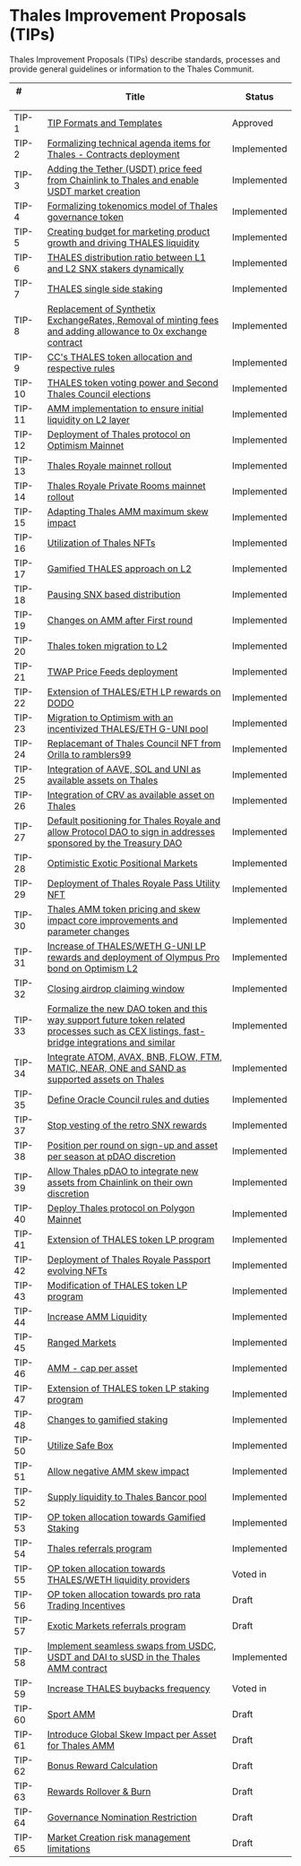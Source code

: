 
# Thales Improvement Proposals (TIPs)


Thales Improvement Proposals (TIPs) describe standards, processes and provide general guidelines or information to the Thales Communit.

| # &nbsp; &nbsp; &nbsp; &nbsp; &nbsp; &nbsp; &nbsp; &nbsp; | Title | Status | 
| ----------- | ----------- | ----------- | 
| TIP-1  | [TIP Formats and Templates](https://github.com/thales-markets/thales-improvement-proposals/blob/main/TIPs/TIP-1.md) | Approved |
| TIP-2  | [Formalizing technical agenda items for Thales - Contracts deployment](https://github.com/thales-markets/thales-improvement-proposals/blob/main/TIPs/TIP-2.md) | Implemented |
| TIP-3  | [Adding the Tether (USDT) price feed from Chainlink to Thales and enable USDT market creation](https://github.com/thales-markets/thales-improvement-proposals/blob/main/TIPs/TIP-3.md) | Implemented |
| TIP-4  | [Formalizing tokenomics model of Thales governance token](https://github.com/thales-markets/thales-improvement-proposals/blob/main/TIPs/TIP-4.md) | Implemented |
| TIP-5  | [Creating budget for marketing product growth and driving THALES liquidity](https://github.com/thales-markets/thales-improvement-proposals/blob/main/TIPs/TIP-5.md) | Implemented |
| TIP-6  | [THALES distribution ratio between L1 and L2 SNX stakers dynamically](https://github.com/thales-markets/thales-improvement-proposals/blob/main/TIPs/TIP-6.md) | Implemented |
| TIP-7  | [THALES single side staking](https://github.com/thales-markets/thales-improvement-proposals/blob/main/TIPs/TIP-7.md) | Implemented |
| TIP-8  | [Replacement of Synthetix ExchangeRates, Removal of minting fees and  adding allowance to 0x exchange contract](https://github.com/thales-markets/thales-improvement-proposals/blob/main/TIPs/TIP-8.md) | Implemented |
| TIP-9  | [CC's THALES token allocation and respective rules](https://github.com/thales-markets/thales-improvement-proposals/blob/main/TIPs/TIP-9.md) | Implemented |
| TIP-10 | [THALES token voting power and Second Thales Council elections](https://github.com/thales-markets/thales-improvement-proposals/blob/main/TIPs/TIP-10.md) | Implemented |
| TIP-11 | [AMM implementation to ensure initial liquidity on L2 layer](https://github.com/thales-markets/thales-improvement-proposals/blob/main/TIPs/TIP-11.md) | Implemented |
| TIP-12 | [Deployment of Thales protocol on Optimism Mainnet](https://github.com/thales-markets/thales-improvement-proposals/blob/main/TIPs/TIP-12.md) | Implemented |
| TIP-13 | [Thales Royale mainnet rollout](https://github.com/thales-markets/thales-improvement-proposals/blob/main/TIPs/TIP-13.md) | Implemented |
| TIP-14 | [Thales Royale Private Rooms mainnet rollout](https://github.com/thales-markets/thales-improvement-proposals/blob/main/TIPs/TIP-14.md) | Implemented |
| TIP-15 | [Adapting Thales AMM maximum skew impact](https://github.com/thales-markets/thales-improvement-proposals/blob/main/TIPs/TIP-15.md) |  Implemented |
| TIP-16 | [Utilization of Thales NFTs](https://github.com/thales-markets/thales-improvement-proposals/blob/main/TIPs/TIP-16.md) | Implemented |
| TIP-17 | [Gamified THALES approach on L2](https://github.com/thales-markets/thales-improvement-proposals/blob/main/TIPs/TIP-17.md) | Implemented |
| TIP-18 | [Pausing SNX based distribution](https://github.com/thales-markets/thales-improvement-proposals/blob/main/TIPs/TIP-18.md) | Implemented |
| TIP-19 | [Changes on AMM after First round](https://github.com/thales-markets/thales-improvement-proposals/blob/main/TIPs/TIP-19.md) | Implemented |
| TIP-20 | [Thales token migration to L2](https://github.com/thales-markets/thales-improvement-proposals/blob/main/TIPs/TIP-20.md) | Implemented |
| TIP-21 | [TWAP Price Feeds deployment](https://github.com/thales-markets/thales-improvement-proposals/blob/main/TIPs/TIP-21.md) | Implemented |
| TIP-22 | [Extension of THALES/ETH LP rewards on DODO](https://github.com/thales-markets/thales-improvement-proposals/blob/main/TIPs/TIP-22.md) | Implemented |
| TIP-23 | [Migration to Optimism with an incentivized THALES/ETH G-UNI pool](https://github.com/thales-markets/thales-improvement-proposals/blob/main/TIPs/TIP-23.md) | Implemented |
| TIP-24 | [Replacemant of Thales Council NFT from Orilla to ramblers99](https://github.com/thales-markets/thales-improvement-proposals/blob/main/TIPs/TIP-24.md) | Implemented |
| TIP-25 | [Integration of AAVE, SOL and UNI as available assets on Thales](https://github.com/thales-markets/thales-improvement-proposals/blob/main/TIPs/TIP-25.md) | Implemented |
| TIP-26 | [Integration of CRV as available asset on Thales](https://github.com/thales-markets/thales-improvement-proposals/blob/main/TIPs/TIP-26.md) | Implemented |
| TIP-27 | [Default positioning for Thales Royale and allow Protocol DAO to sign in addresses sponsored by the Treasury DAO](https://github.com/thales-markets/thales-improvement-proposals/blob/main/TIPs/TIP-27.md) | Implemented |
| TIP-28 | [Optimistic Exotic Positional Markets](https://github.com/thales-markets/thales-improvement-proposals/blob/main/TIPs/TIP-28.md) | Implemented |
| TIP-29 | [Deployment of Thales Royale Pass Utility NFT](https://github.com/thales-markets/thales-improvement-proposals/blob/main/TIPs/TIP-29.md) | Implemented |
| TIP-30 | [Thales AMM token pricing and skew impact core improvements and parameter changes](https://github.com/thales-markets/thales-improvement-proposals/blob/main/TIPs/TIP-30.md) | Implemented |
| TIP-31 | [Increase of THALES/WETH G-UNI LP rewards and deployment of Olympus Pro bond on Optimism L2	](https://github.com/thales-markets/thales-improvement-proposals/blob/main/TIPs/TIP-31.md) | Implemented |
| TIP-32 | [Closing airdrop claiming window](https://github.com/thales-markets/thales-improvement-proposals/blob/main/TIPs/TIP-32.md) | Implemented |
| TIP-33 | [Formalize the new DAO token and this way support future token related processes such as CEX listings, fast-bridge integrations and similar](https://github.com/thales-markets/thales-improvement-proposals/blob/main/TIPs/TIP-33.md) | Implemented |
| TIP-34 | [Integrate ATOM, AVAX, BNB, FLOW, FTM, MATIC, NEAR, ONE and SAND as supported assets on Thales	](https://github.com/thales-markets/thales-improvement-proposals/blob/main/TIPs/TIP-34.md) | Implemented |
| TIP-35 | [Define Oracle Council rules and duties](https://github.com/thales-markets/thales-improvement-proposals/blob/main/TIPs/TIP-35.md) | Implemented |
| TIP-37 | [Stop vesting of the retro SNX rewards](https://github.com/thales-markets/thales-improvement-proposals/blob/main/TIPs/TIP-37.md) | Implemented |
| TIP-38 | [Position per round on sign-up and asset per season at pDAO discretion](https://github.com/thales-markets/thales-improvement-proposals/blob/main/TIPs/TIP-38.md) | Implemented |
| TIP-39 | [Allow Thales pDAO to integrate new assets from Chainlink on their own discretion](https://github.com/thales-markets/thales-improvement-proposals/blob/main/TIPs/TIP-39.md) | Implemented |
| TIP-40 | [Deploy Thales protocol on Polygon Mainnet](https://github.com/thales-markets/thales-improvement-proposals/blob/main/TIPs/TIP-40.md) | Implemented |
| TIP-41 | [Extension of THALES token LP program](https://github.com/thales-markets/thales-improvement-proposals/blob/main/TIPs/TIP-41.md) | Implemented |
| TIP-42 | [Deployment of Thales Royale Passport evolving NFTs](https://github.com/thales-markets/thales-improvement-proposals/blob/main/TIPs/TIP-42.md) | Implemented |
| TIP-43 | [Modification of THALES token LP program	](https://github.com/thales-markets/thales-improvement-proposals/blob/main/TIPs/TIP-43.md) | Implemented |
| TIP-44 | [Increase AMM Liquidity](https://github.com/thales-markets/thales-improvement-proposals/blob/main/TIPs/TIP-44.md) | Implemented |
| TIP-45 | [Ranged Markets	](https://github.com/thales-markets/thales-improvement-proposals/blob/main/TIPs/TIP-45.md) | Implemented |
| TIP-46 | [AMM - cap per asset](https://github.com/thales-markets/thales-improvement-proposals/blob/main/TIPs/TIP-46.md) | Implemented |
| TIP-47 | [Extension of THALES token LP staking program	](https://github.com/thales-markets/thales-improvement-proposals/blob/main/TIPs/TIP-47.md) | Implemented |
| TIP-48 | [Changes to gamified staking	](https://github.com/thales-markets/thales-improvement-proposals/blob/main/TIPs/TIP-48.md) | Implemented |
| TIP-50 | [Utilize Safe Box ](https://github.com/thales-markets/thales-improvement-proposals/blob/main/TIPs/TIP-50.md) | Implemented |
| TIP-51 | [Allow negative AMM skew impact	](https://github.com/thales-markets/thales-improvement-proposals/blob/main/TIPs/TIP-51.md) | Implemented |
| TIP-52 | [Supply liquidity to Thales Bancor pool	](https://github.com/thales-markets/thales-improvement-proposals/blob/main/TIPs/TIP-52.md) | Implemented |
| TIP-53 | [OP token allocation towards Gamified Staking ](https://github.com/thales-markets/thales-improvement-proposals/blob/main/TIPs/TIP-53.md) | Implemented |
| TIP-54 | [Thales referrals program	](https://github.com/thales-markets/thales-improvement-proposals/blob/main/TIPs/TIP-54.md) | Implemented |
| TIP-55 | [OP token allocation towards THALES/WETH liquidity providers	](https://github.com/thales-markets/thales-improvement-proposals/blob/main/TIPs/TIP-55.md) | Voted in |
| TIP-56 | [OP token allocation towards pro rata Trading Incentives](https://github.com/thales-markets/thales-improvement-proposals/blob/main/TIPs/TIP-56.md) | Draft |
| TIP-57 | [Exotic Markets referrals program](https://github.com/thales-markets/thales-improvement-proposals/blob/main/TIPs/TIP-57.md)| Draft |
| TIP-58 | [Implement seamless swaps from USDC, USDT and DAI to sUSD in the Thales AMM contract](https://github.com/thales-markets/thales-improvement-proposals/blob/main/TIPs/TIP-58.md) | Implemented |
| TIP-59 | [Increase THALES buybacks frequency](https://github.com/thales-markets/thales-improvement-proposals/blob/main/TIPs/TIP-59.md)  | Voted in |
| TIP-60 | [Sport AMM](https://github.com/thales-markets/thales-improvement-proposals/blob/main/TIPs/TIP-60.md) | Draft |
| TIP-61 | [Introduce Global Skew Impact per Asset for Thales AMM	](https://github.com/thales-markets/thales-improvement-proposals/blob/main/TIPs/TIP-61.md) | Draft |
| TIP-62 | [Bonus Reward Calculation	](https://github.com/thales-markets/thales-improvement-proposals/blob/main/TIPs/TIP-62.md) | Draft |
| TIP-63 | [Rewards Rollover & Burn		](https://github.com/thales-markets/thales-improvement-proposals/blob/main/TIPs/TIP-63.md) | Draft |
| TIP-64 | [Governance Nomination Restriction	](https://github.com/thales-markets/thales-improvement-proposals/blob/main/TIPs/TIP-64.md) | Draft |
| TIP-65 | [Market Creation risk management limitations	](https://github.com/thales-markets/thales-improvement-proposals/blob/main/TIPs/TIP-65.md) | Draft |
